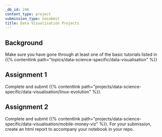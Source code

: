 ```yaml
---
_db_id: 246
content_type: project
submission_type: nosubmit
title: Data Visualisation Projects
---
```


## Background

Make sure you have gone through at least one of the basic tutorials listed in
{{% contentlink path="topics/data-science-specific/data-visualisation" %}}

## Assignment 1

Complete and submit {{% contentlink path="projects/data-science-specific/data-visualisation/linux-evolution" %}}.

## Assignment 2

Complete and submit {{% contentlink path="projects/data-science-specific/data-visualisation/mobile-money-viz" %}}. For your submission, create an html report to accompany your notebook in your repo.